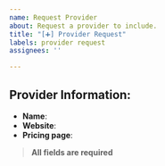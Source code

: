```yaml
---
name: Request Provider
about: Request a provider to include.
title: "[➕] Provider Request"
labels: provider request
assignees: ''

---
```


## Provider Information:

- **Name**:
- **Website**:
- **Pricing page**:

> **All fields are required**
